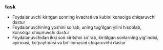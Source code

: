 ### task

- Foydalanuvchi kiritgan sonning kvadrati va kubini konsolga chiqaruvchi dastur
- Foydalanuvchining yoshini so'rab, uning tug'ilgan yilini hisoblab, konsolga chiqaruvchi dastur
- Foydalanuvchidan ikki son kiritshni so'rab, kiritilgan sonlarning yig'indisi, ayirmasi, ko'paytmasi va bo'linmasini chiqaruvchi dastur

